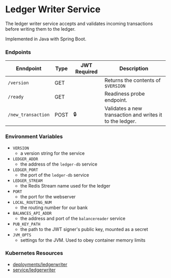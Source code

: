 # Ledger Writer Service

The ledger writer service accepts and validates incoming transactions before writing them to the ledger.

Implemented in Java with Spring Boot.

### Endpoints

| Enndpoint          | Type  | JWT Required | Description                                                 |
| ------------------ | ----- | ------------ | ----------------------------------------------------------- |
| `/version`         | GET   |              |  Returns the contents of `$VERSION`                         |
| `/ready`           | GET   |              |  Readiness probe endpoint.                                  |
| `/new_transaction` | POST  | 🔒           |  Validates a new transaction and writes it to the ledger.   |

### Environment Variables

- `VERSION`
  - a version string for the service
- `LEDGER_ADDR`
  - the address of the `ledger-db` service
- `LEDGER_PORT`
  - the port of the `ledger-db` service
- `LEDGER_STREAM`
  - the Redis Stream name used for the ledger
- `PORT`
  - the port for the webserver
- `LOCAL_ROUTING_NUM`
  - the routing number for our bank
- `BALANCES_API_ADDR`
  - the address and port of the `balancereader` service
- `PUB_KEY_PATH`
  - the path to the JWT signer's public key, mounted as a secret
- `JVM_OPTS`
  - settings for the JVM. Used to obey container memory limits

### Kubernetes Resources

- [deployments/ledgerwriter](/kubernetes-manifests/ledger-writer.yaml)
- [service/ledgerwriter](/kubernetes-manifests/ledger-writer.yaml)
